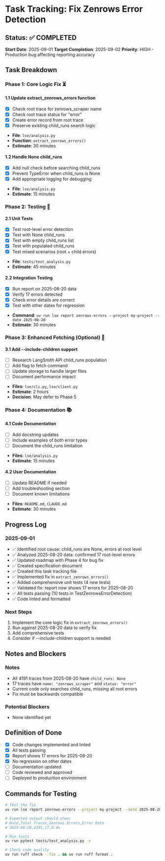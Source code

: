 # Task Tracking: Fix Zenrows Error Detection

## Status: ✅ COMPLETED

**Start Date**: 2025-09-01
**Target Completion**: 2025-09-02
**Priority**: HIGH - Production bug affecting reporting accuracy

## Task Breakdown

### Phase 1: Core Logic Fix ⏳

#### 1.1 Update extract_zenrows_errors function
- [x] Check root trace for zenrows_scraper name
- [x] Check root trace status for "error"
- [x] Create error record from root trace
- [x] Preserve existing child_runs search logic
- **File**: `lse/analysis.py`
- **Function**: `extract_zenrows_errors()`
- **Estimate**: 30 minutes

#### 1.2 Handle None child_runs
- [x] Add null check before searching child_runs
- [x] Prevent TypeError when child_runs is None
- [x] Add appropriate logging for debugging
- **File**: `lse/analysis.py`
- **Estimate**: 15 minutes

### Phase 2: Testing 🧪

#### 2.1 Unit Tests
- [x] Test root-level error detection
- [x] Test with None child_runs
- [x] Test with empty child_runs list
- [x] Test with populated child_runs
- [x] Test mixed scenarios (root + child errors)
- **File**: `tests/test_analysis.py`
- **Estimate**: 45 minutes

#### 2.2 Integration Testing
- [x] Run report on 2025-08-20 data
- [x] Verify 17 errors detected
- [x] Check error details are correct
- [x] Test with other dates for regression
- **Command**: `uv run lse report zenrows-errors --project my-project --date 2025-08-20`
- **Estimate**: 30 minutes

### Phase 3: Enhanced Fetching (Optional) 🔄

#### 3.1 Add --include-children support
- [ ] Research LangSmith API child_runs population
- [ ] Add flag to fetch command
- [ ] Update storage to handle larger files
- [ ] Document performance impact
- **Files**: `lse/cli.py`, `lse/client.py`
- **Estimate**: 2 hours
- **Decision**: May defer to Phase 5

### Phase 4: Documentation 📚

#### 4.1 Code Documentation
- [ ] Add docstring updates
- [ ] Include examples of both error types
- [ ] Document the child_runs limitation
- **Files**: `lse/analysis.py`
- **Estimate**: 15 minutes

#### 4.2 User Documentation
- [ ] Update README if needed
- [ ] Add troubleshooting section
- [ ] Document known limitations
- **Files**: `README.md`, `CLAUDE.md`
- **Estimate**: 30 minutes

## Progress Log

### 2025-09-01
- ✅ Identified root cause: child_runs are None, errors at root level
- ✅ Analyzed 2025-08-20 data: confirmed 17 root-level errors
- ✅ Updated roadmap with Phase 4 for bug fix
- ✅ Created specification document
- ✅ Created this task tracking file
- ✅ Implemented fix in `extract_zenrows_errors()`
- ✅ Added comprehensive unit tests (4 new tests)
- ✅ Validated fix: report now shows 17 errors for 2025-08-20
- ✅ All tests passing (10 tests in TestZenrowsErrorDetection)
- ✅ Code linted and formatted

### Next Steps
1. Implement the core logic fix in `extract_zenrows_errors()`
2. Run against 2025-08-20 data to verify fix
3. Add comprehensive tests
4. Consider if --include-children support is needed

## Notes and Blockers

### Notes
- All 4191 traces from 2025-08-20 have `child_runs: None`
- 17 traces have `name: "zenrows_scraper"` and `status: "error"`
- Current code only searches child_runs, missing all root errors
- Fix must be backwards compatible

### Potential Blockers
- None identified yet

## Definition of Done

- [x] Code changes implemented and linted
- [x] All tests passing
- [x] Report shows 17 errors for 2025-08-20
- [x] No regression on other dates
- [ ] Documentation updated
- [ ] Code reviewed and approved
- [ ] Deployed to production environment

## Commands for Testing

```bash
# Test the fix
uv run lse report zenrows-errors --project my-project --date 2025-08-20

# Expected output should show:
# Date,Total Traces,Zenrows Errors,Error Rate
# 2025-08-20,4191,17,0.4%

# Run tests
uv run pytest tests/test_analysis.py -v

# Check code quality
uv run ruff check --fix . && uv run ruff format .
```
